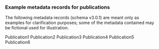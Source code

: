 ### Example metadata records for publications

The following metadata records (schema v3.0.1) are meant only as examples for clarification purposes; some of the metadata contained may be fictional used for illustration.

Publication1
Publication2
Publication3
Publication4
Publication5
Publication6


